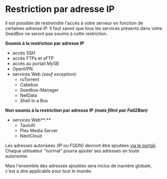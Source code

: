 # Restriction par adresse IP

Il est possible de restreindre l'accès à votre serveur en fonction de certaines adresse IP. Il faut savoir que tous les services présents dans votre SeedBox ne seront pas soumis à cette restriction.

**Soumis à la restriction par adresse IP**

* accès SSH
* accès FTPs et sFTP
* accès au portail MySB
* OpenVPN
* services Web _\(sauf exception\)_:
  * ruTorrent
  * Cakebox
  * Seedbox-Manager
  * NetData
  * Shell In a Box

**Non soumis à la restriction par adresse IP** _**\(mais filtré par Fail2Ban\)**_

* services Web**:**
  * Tautulli
  * Plex Media Server
  * NextCloud

Les adresses autorisées _\(IP ou FQDN\)_ devront être ajoutées [via le portail](https://mysb.gitbook.io/doc/configuration/ajout-de-vos-adresses). Chaque utilisateur "normal" pourra ajouter ses adresses en toute autonomie.

Mais l'ensemble des adresses ajoutées sera inclus de manière globale, c'est à dire applicable pour tout le monde.

